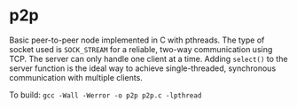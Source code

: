 # p2p
Basic peer-to-peer node implemented in C with pthreads. The type of socket used is `SOCK_STREAM` for a reliable, two-way communication using TCP. The server can only handle one client at a time. Adding `select()` to the server function is the ideal way to achieve single-threaded, synchronous communication with multiple clients.

To build: `gcc -Wall -Werror -o p2p p2p.c -lpthread`

